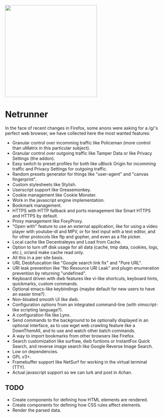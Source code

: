 <img height="300" src="https://u.teknik.io/wASmM.png">

# Netrunner
In the face of recent changes in Firefox, some anons were asking for a /g/'s perfect web browser, we have collected here the most wanted features:
- Granular control over incomming traffic like Policeman (more control than uMatrix in this particular subject).
- Granular control over outgoing traffic like Tamper Data or like Privacy Settings (the addon).
- Easy switch to preset profiles for both like uBlock Origin for incomming traffic and Privacy Settings for outgoing traffic.
- Random presets generator for things like "user-agent" and "canvas fingerprint".
- Custom stylesheets like Stylish.
- Userscript support like Greasemonkey.
- Cookie management like Cookie Monster.
- Work in the javascript engine implementation.
- Bookmark management.
- HTTPS with HTTP fallback and ports management like Smart HTTPS and HTTPS by default.
- Proxy management like FoxyProxy.
- "Open with" feature to use an external application, like for using a video player with youtube-dl and MPV, or for text input with a text editor, and for other protocols like ftp and gopher, and even as a file picker.
- Local cache like Decentraleyes and Load from Cache.
- Option to turn off disk usage for all data (cache, tmp data, cookies, logs, etc.), or/and make cache read only.
- All this in a per site basis.
- URL Deobfuscation like "Google search link fix" and "Pure URL".
- URI leak prevention like "No Resource URI Leak" and plugin enumeration prevention by returning "undefined".
- Keyboard driven with dwb features like vi-like shortcuts, keyboard hints, quickmarks, custom commands.
- Optional emacs-like keybindings (maybe default for new users to have an easier time?).
- Non-bloated smooth UI like dwb.
- Configuration options from an integrated command-line (with vimscript-like scripting language?).
- A configuration file like Lynx.
- Send commands to the background to be optionally displayed in an optional interface, as to use wget web crawling feature like a DownThemAll, and to use and watch other batch commands.
- A way to import bookmarks from other browsers like Firefox.
- Search customization like surfraw, dwb funtions or InstantFox Quick Search, and reverse image search like Google Reverse Image Search.
- Low on dependencies.
- GPL v3+.
- Framebuffer support like NetSurf for working in the virtual terminal (TTY).
- Actual javascript support so we can lurk and post in 4chan.

## TODO
- Create components for defining how HTML elements are rendered.
- Create components for defining how CSS rules affect elements.
- Render the parsed data.

